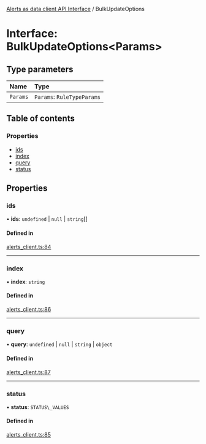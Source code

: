 [Alerts as data client API Interface](../alerts_client_api.md) / BulkUpdateOptions

# Interface: BulkUpdateOptions<Params\>

## Type parameters

| Name | Type |
| :------ | :------ |
| `Params` | `Params`: `RuleTypeParams` |

## Table of contents

### Properties

- [ids](bulkupdateoptions.md#ids)
- [index](bulkupdateoptions.md#index)
- [query](bulkupdateoptions.md#query)
- [status](bulkupdateoptions.md#status)

## Properties

### ids

• **ids**: `undefined` \| ``null`` \| `string`[]

#### Defined in

[alerts_client.ts:84](https://github.com/elastic/kibana/blob/42f5a948210/x-pack/platform/plugins/shared/rule_registry/server/alert_data_client/alerts_client.ts#L84)

___

### index

• **index**: `string`

#### Defined in

[alerts_client.ts:86](https://github.com/elastic/kibana/blob/42f5a948210/x-pack/platform/plugins/shared/rule_registry/server/alert_data_client/alerts_client.ts#L86)

___

### query

• **query**: `undefined` \| ``null`` \| `string` \| `object`

#### Defined in

[alerts_client.ts:87](https://github.com/elastic/kibana/blob/42f5a948210/x-pack/platform/plugins/shared/rule_registry/server/alert_data_client/alerts_client.ts#L87)

___

### status

• **status**: `STATUS\_VALUES`

#### Defined in

[alerts_client.ts:85](https://github.com/elastic/kibana/blob/42f5a948210/x-pack/platform/plugins/shared/rule_registry/server/alert_data_client/alerts_client.ts#L85)
